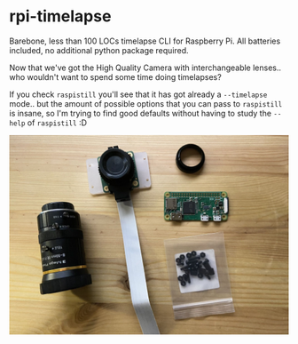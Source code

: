 # rpi-timelapse
Barebone, less than 100 LOCs timelapse CLI for Raspberry Pi.
All batteries included, no additional python package required.

Now that we've got the High Quality Camera with interchangeable lenses.. who wouldn't want to spend some time doing timelapses?

If you check `raspistill` you'll see that it has got already a `--timelapse` mode.. but the amount of possible options that you can pass to `raspistill` is insane, so I'm trying to find good defaults without having to study the `--help` of `raspistill` :D

![rpi-camera-image](rpi_camera.jpg)
